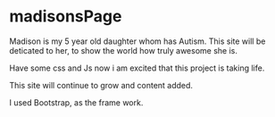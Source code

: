 # madisonsPage

Madison is my 5 year old daughter whom has Autism. This site will be deticated to her, to show the world how truly awesome she is. 

Have some css and Js now i am excited that this project is taking life. 

This site will continue to grow and content added. 

I used Bootstrap, as the frame work. 